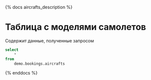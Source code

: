 {% docs aircrafts_description %}

# Таблица с моделями самолетов

Содержит данные, полученные запросом
```sql
select
    *
from
    demo.bookings.aircrafts
```
{% enddocs %}